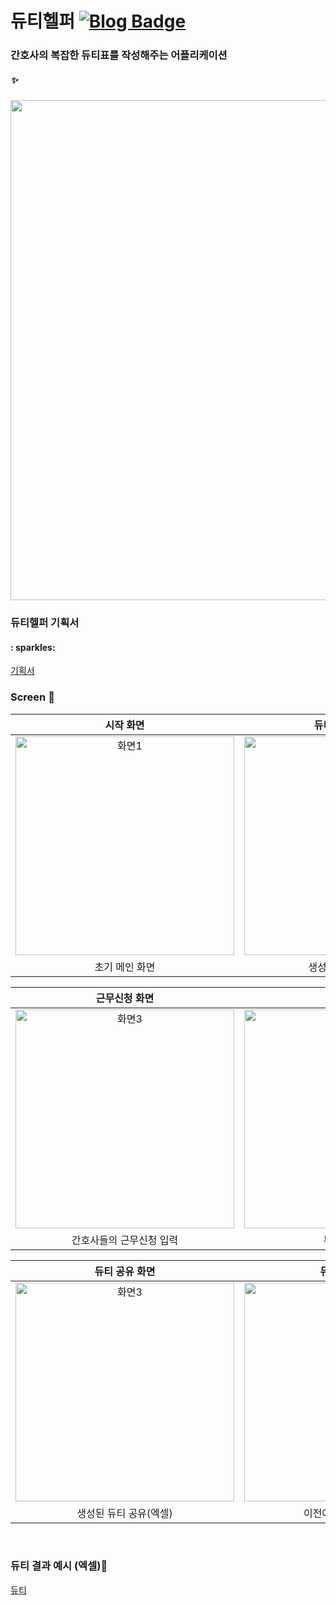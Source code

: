 # 듀티헬퍼 [![Blog Badge](https://img.shields.io/badge/Blog-ff0000?style=flat-square&logo=naver&link=https://blog.naver.com/tioon74)](https://blog.naver.com/tioon74)
### 간호사의 복잡한 듀티표를 작성해주는 어플리케이션
##### :sparkles:
<img src="https://github.com/tioon/DutyForNurse/files/graphic%20image.png" width="800">

<br/>

### 듀티헬퍼 기획서
#### : sparkles:
[기획서](https://github.com/tioon/DutyForNurse/files/듀티%20헬퍼%20기획서.pdf)



### Screen :iphone:
| 시작 화면 | 듀티조건 입력 화면 | 
| :---: | :---: | 
| <img width="350" alt="화면1" src="https://github.com/tioon/DutyForNurse/files/시작화면.jpg"> | <img width="350" alt="화면2" src="https://github.com/tioon/DutyForNurse/files/듀티%20작성%20화면.jpg"> |
| 초기 메인 화면 | 생성할 듀티 조건 입력 | 

| 근무신청 화면 | 결과 화면 | 
| :---: | :---: | 
| <img width="350" alt="화면3" src="https://github.com/tioon/DutyForNurse/files/근무신청%20화면.jpg"> | <img width="350" alt="화면4" src="https://github.com/tioon/DutyForNurse/files/듀티%20생성%20결과%20화면.jpg"> |
| 간호사들의 근무신청 입력 | 듀티 생성 완료 | 

| 듀티 공유 화면 | 듀티리스트 화면 | 
| :---: | :---: | 
| <img width="350" alt="화면3" src="https://github.com/tioon/DutyForNurse/files/엑셀표%20변환%20및%20공유.jpg"> | <img width="350" alt="화면4" src="https://github.com/tioon/DutyForNurse/files/저장된%20듀티%20화면.jpg"> |
| 생성된 듀티 공유(엑셀) | 이전에 생성한 듀티 열람 | 

<br/>

### 듀티 결과 예시 (엑셀):eyes:
[듀티](https://github.com/tioon/DutyForNurse/files/간호듀티표.xls)

